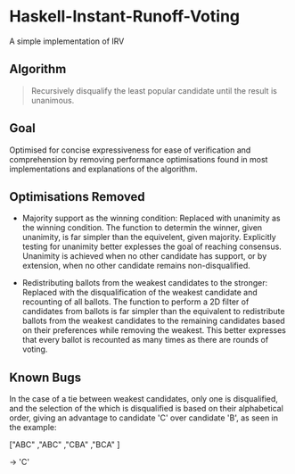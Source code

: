 # Haskell-Instant-Runoff-Voting
A simple implementation of IRV

## Algorithm

> Recursively disqualify the least popular candidate until the result is unanimous.

## Goal

Optimised for concise expressiveness for ease of verification and comprehension by removing performance optimisations found in most implementations and explanations of the algorithm.

## Optimisations Removed

* Majority support as the winning condition: 
Replaced with unanimity as the winning condition.
The function to determin the winner, given unanimity, is far simpler than the equivelent, given majority.
Explicitly testing for unanimity better explesses the goal of reaching consensus. Unanimity is achieved when no other candidate has support, or by extension, when no other candidate remains non-disqualified.

* Redistributing ballots from the weakest candidates to the stronger: 
Replaced with the disqualification of the weakest candidate and recounting of all ballots.
The function to perform a 2D filter of candidates from ballots is far simpler than the equivalent to redistribute ballots from the weakest candidates to the remaining candidates based on their preferences while removing the weakest.
This better expresses that every ballot is recounted as many times as there are rounds of voting.

## Known Bugs

In the case of a tie between weakest candidates, only one is disqualified, and the selection of the which is disqualified is based on their alphabetical order, giving an advantage to candidate 'C' over candidate 'B', as seen in the example:

["ABC"
,"ABC"
,"CBA"
,"BCA"
]

-> 'C'
